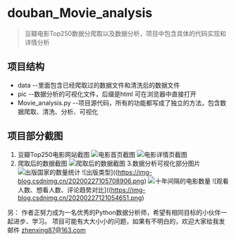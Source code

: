 # douban_Movie_analysis
>豆瓣电影Top250数据分爬取以及数据分析，项目中包含具体的代码实现和详情分析

## 项目结构  
* data --里面包含已经爬取过的数据文件和清洗后的数据文件
* pic --数据分析的可视化文件，后缀是html 可在浏览器中直接打开
* Movie_analysis.py --项目源代码，所有的功能都写成了独立的方法，包含数据爬取、清洗、分析、可视化

## 项目部分截图
1. 豆瓣Top250电影网站截图
![电影首页截图](https://img-blog.csdnimg.cn/20200227102039488.png)
![电影详情页截图](https://img-blog.csdnimg.cn/20200227102119375.png)
2. 爬取后的数据截图
![爬取后的数据截图](https://img-blog.csdnimg.cn/20200227103829693.png)
3.数据分析可视化部分图片
![出版国家的数量统计](https://img-blog.csdnimg.cn/20200227105650733.png)
![出版类型]((https://img-blog.csdnimg.cn/20200227105708906.png)
![十年间隔的电影数量](https://img-blog.csdnimg.cn/20200227111955957.png)
![观看人数、想看人数、评论趋势对比]((https://img-blog.csdnimg.cn/20200227121054651.png)

另：
作者正努力成为一名优秀的Python数据分析师，希望有相同目标的小伙伴一起进步、学习。
项目可能有大大小小的问题，如果有不明白的，欢迎大家给我发邮件 zhenxing87@163.com
